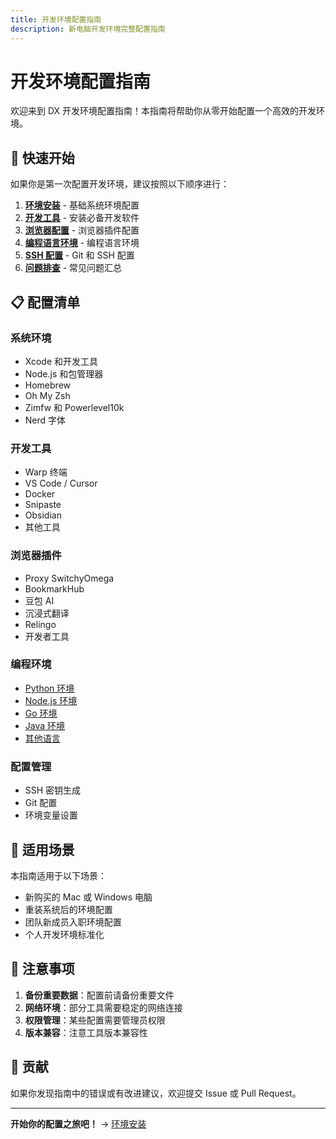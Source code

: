 ```yaml
---
title: 开发环境配置指南
description: 新电脑开发环境完整配置指南
---
```


# 开发环境配置指南

欢迎来到 DX 开发环境配置指南！本指南将帮助你从零开始配置一个高效的开发环境。

## 🚀 快速开始

如果你是第一次配置开发环境，建议按照以下顺序进行：

1. **[环境安装](./environment-setup.md)** - 基础系统环境配置
2. **[开发工具](./development-tools.md)** - 安装必备开发软件
3. **[浏览器配置](./browser-extensions.md)** - 浏览器插件配置
4. **[编程语言环境](./language-environments.md)** - 编程语言环境
5. **[SSH 配置](./ssh-setup.md)** - Git 和 SSH 配置
6. **[问题排查](/troubleshooting)** - 常见问题汇总

## 📋 配置清单

### 系统环境
- Xcode 和开发工具
- Node.js 和包管理器
- Homebrew
- Oh My Zsh
- Zimfw 和 Powerlevel10k
- Nerd 字体

### 开发工具
- Warp 终端
- VS Code / Cursor
- Docker
- Snipaste
- Obsidian
- 其他工具

### 浏览器插件
- Proxy SwitchyOmega
- BookmarkHub
- 豆包 AI
- 沉浸式翻译
- Relingo
- 开发者工具

### 编程环境
- [Python 环境](./python-environment.md)
- [Node.js 环境](./nodejs-environment.md)
- [Go 环境](./go-environment.md)
- [Java 环境](./java-environment.md)
- [其他语言](./other-languages.md)

### 配置管理
- SSH 密钥生成
- Git 配置
- 环境变量设置

## 🎯 适用场景

本指南适用于以下场景：
- 新购买的 Mac 或 Windows 电脑
- 重装系统后的环境配置
- 团队新成员入职环境配置
- 个人开发环境标准化

## 📝 注意事项

1. **备份重要数据**：配置前请备份重要文件
2. **网络环境**：部分工具需要稳定的网络连接
3. **权限管理**：某些配置需要管理员权限
4. **版本兼容**：注意工具版本兼容性

## 🤝 贡献

如果你发现指南中的错误或有改进建议，欢迎提交 Issue 或 Pull Request。

---

**开始你的配置之旅吧！** → [环境安装](./environment-setup.md) 